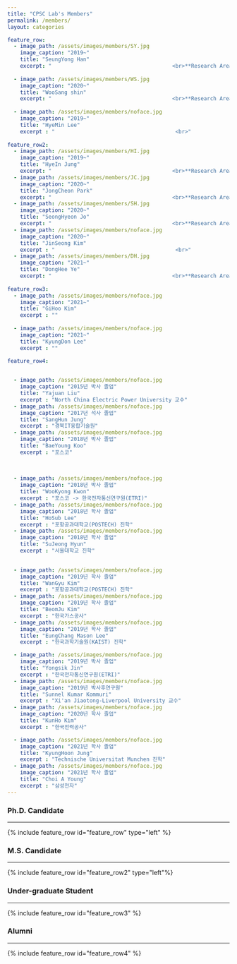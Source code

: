```yaml
---
title: "CPSC Lab's Members"
permalink: /members/
layout: categories

feature_row:
  - image_path: /assets/images/members/SY.jpg
    image_caption: "2019~"
    title: "SeungYong Han"
    excerpt: "　　　　　　　　　　　　　　　　　　　　　　　<br>**Research Area**<br> - Sampled-data control<br> - Robust control<br> - Visual servoing <br><br> **E-mail** : cpsc.seungyong@gmail.com"
    
  - image_path: /assets/images/members/WS.jpg
    image_caption: "2020~"
    title: "WooSang shin"
    excerpt: "　　　　　　　　　　　　　　　　　　　　　　　<br>**Research Area**<br> - A.I, Deep learning<br> - Machine learning<br> - Computer vision and science <br><br> **E-mail**<br> myshin0512@gmail.com"
    
  - image_path: /assets/images/members/noface.jpg
    image_caption: "2019~"
    title: "HyeMin Lee"
    excerpt : "　　　　　　　　　　　　　　　　　　　　　　　<br>"
    
feature_row2:
  - image_path: /assets/images/members/HI.jpg
    image_caption: "2019~"
    title: "HyeIn Jung"
    excerpt: "　　　　　　　　　　　　　　　　　　　　　　　<br>**Research Area**<br> - robotics <br> - Output feedback Control <br> - 3 DOF hover system <br><br> **E-mail**<br> cpsc.hyein@gmail.com"
  - image_path: /assets/images/members/JC.jpg
    image_caption: "2020~"
    title: "JongCheon Park"
    excerpt: "　　　　　　　　　　　　　　　　　　　　　　　<br>**Research Area**<br> - A.I, Deep learning<br> - Machine learning<br> - Computer vision and science <br><br> **E-mail**<br> cpsc.jongcheon@gmail.com"
  - image_path: /assets/images/members/SH.jpg
    image_caption: "2020~"
    title: "SeongHyeon Jo"
    excerpt: "　　　　　　　　　　　　　　　　　　　　　　　<br>**Research Area**<br> - Machine Learning <br> - Artificial Neural Network <br> - Cyber-Physical systems <br><br> **E-mail**<br>cpsc.seonghyeon@gmail.com"
  - image_path: /assets/images/members/noface.jpg
    image_caption: "2020~"
    title: "JinSeong Kim"
    excerpt : "　　　　　　　　　　　　　　　　　　　　　　　<br>"
  - image_path: /assets/images/members/DH.jpg
    image_caption: "2021~"
    title: "DongHee Ye"
    excerpt: "　　　　　　　　　　　　　　　　　　　　　　　<br>**Research Area**<br> - Machine Learning for Robot <br> - Artificial Neural Network <br> - Cyber-Physical systems <br><br> **E-mail**<br>cpsc.donghee@gmail.com"    
    
feature_row3:
  - image_path: /assets/images/members/noface.jpg
    image_caption: "2021~"
    title: "GiHoo Kim"
    excerpt : ""
    
  - image_path: /assets/images/members/noface.jpg
    image_caption: "2021~"
    title: "KyungDon Lee"
    excerpt : ""
    
feature_row4:


  - image_path: /assets/images/members/noface.jpg
    image_caption: "2015년 박사 졸업"
    title: "Yajuan Liu"
    excerpt : "North China Electric Power University 교수"
  - image_path: /assets/images/members/noface.jpg
    image_caption: "2017년 석사 졸업"
    title: "SangHun Jung"
    excerpt : "경북IT융합기술원"
  - image_path: /assets/images/members/noface.jpg
    image_caption: "2018년 박사 졸업"
    title: "BaeYoung Koo"
    excerpt : "포스코"  
    
    
    
  - image_path: /assets/images/members/noface.jpg
    image_caption: "2018년 박사 졸업"
    title: "WooKyong Kwon"
    excerpt : "포스코 -> 한국전자통신연구원(ETRI)"
  - image_path: /assets/images/members/noface.jpg
    image_caption: "2018년 학사 졸업"
    title: "HoSub Lee"
    excerpt : "포항공과대학교(POSTECH) 진학"
  - image_path: /assets/images/members/noface.jpg
    image_caption: "2018년 학사 졸업"
    title: "SuJeong Hyun"
    excerpt : "서울대학교 진학"

    
  - image_path: /assets/images/members/noface.jpg
    image_caption: "2019년 학사 졸업"
    title: "WanGyu Kim"
    excerpt : "포항공과대학교(POSTECH) 진학"
  - image_path: /assets/images/members/noface.jpg
    image_caption: "2019년 학사 졸업"
    title: "BeomJu Kim"
    excerpt : "한국가스공사"
  - image_path: /assets/images/members/noface.jpg
    image_caption: "2019년 학사 졸업"
    title: "EungChang Mason Lee"
    excerpt : "한국과학기술원(KAIST) 진학"

  - image_path: /assets/images/members/noface.jpg
    image_caption: "2019년 박사 졸업"
    title: "Yongsik Jin"
    excerpt : "한국전자통신연구원(ETRI)"
  - image_path: /assets/images/members/noface.jpg
    image_caption: "2019년 박사후연구원"
    title: "Sunnel Kumar Kommuri"
    excerpt : "Xi'an Jiaotong-Liverpool University 교수"
  - image_path: /assets/images/members/noface.jpg
    image_caption: "2020년 학사 졸업"
    title: "KunHo Kim"
    excerpt : "한국전력공사"

  - image_path: /assets/images/members/noface.jpg
    image_caption: "2021년 학사 졸업"
    title: "KyungHoon Jung"
    excerpt : "Technische Universitat Munchen 진학"
  - image_path: /assets/images/members/noface.jpg
    image_caption: "2021년 학사 졸업"
    title: "Choi A Young"
    excerpt : "삼성전자"
---
```


### Ph.D. Candidate
---
{% include feature_row id="feature_row" type="left" %}

### M.S. Candidate
---
{% include feature_row id="feature_row2" type="left"%}

### Under-graduate Student
---
{% include feature_row id="feature_row3" %}

### Alumni
---
{% include feature_row id="feature_row4" %}

